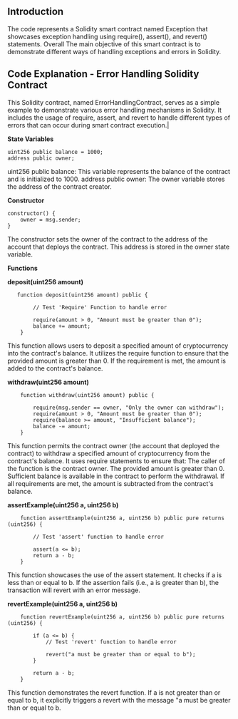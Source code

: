 ## Introduction 

The code represents a Solidity smart contract named Exception that showcases exception handling using require(), assert(), and revert() statements. Overall The main objective of this smart contract is to demonstrate different ways of handling exceptions and errors in Solidity.

## Code Explanation - Error Handling Solidity Contract

This Solidity contract, named ErrorHandlingContract, serves as a simple example to demonstrate various error handling mechanisms in Solidity. It includes the usage of require, assert, and revert to handle different types of errors that can occur during smart contract execution.|

**State Variables**
```solidity
uint256 public balance = 1000;
address public owner;
```

uint256 public balance: This variable represents the balance of the contract and is initialized to 1000.
address public owner: The owner variable stores the address of the contract creator.

**Constructor**

```solidity
constructor() {
    owner = msg.sender;
}
```

The constructor sets the owner of the contract to the address of the account that deploys the contract. This address is stored in the owner state variable.

**Functions**

**deposit(uint256 amount)**
```solidity
   function deposit(uint256 amount) public {

        // Test 'Require' Function to handle error

        require(amount > 0, "Amount must be greater than 0");
        balance += amount;
    }
```

This function allows users to deposit a specified amount of cryptocurrency into the contract's balance.
It utilizes the require function to ensure that the provided amount is greater than 0.
If the requirement is met, the amount is added to the contract's balance.

**withdraw(uint256 amount)**
```solidity
    function withdraw(uint256 amount) public {

        require(msg.sender == owner, "Only the owner can withdraw");
        require(amount > 0, "Amount must be greater than 0");
        require(balance >= amount, "Insufficient balance");
        balance -= amount;
    }
```
This function permits the contract owner (the account that deployed the contract) to withdraw a specified amount of cryptocurrency from the contract's balance.
It uses require statements to ensure that:
The caller of the function is the contract owner.
The provided amount is greater than 0.
Sufficient balance is available in the contract to perform the withdrawal.
If all requirements are met, the amount is subtracted from the contract's balance.

**assertExample(uint256 a, uint256 b)**
```solidity
    function assertExample(uint256 a, uint256 b) public pure returns (uint256) {

        // Test 'assert' function to handle error

        assert(a <= b);
        return a - b;
    }
```

This function showcases the use of the assert statement.
It checks if a is less than or equal to b.
If the assertion fails (i.e., a is greater than b), the transaction will revert with an error message.

**revertExample(uint256 a, uint256 b)**
```solidity
    function revertExample(uint256 a, uint256 b) public pure returns (uint256) {

        if (a <= b) {
            // Test 'revert' function to handle error

            revert("a must be greater than or equal to b");
        }

        return a - b;
    }
```

This function demonstrates the revert function.
If a is not greater than or equal to b, it explicitly triggers a revert with the message "a must be greater than or equal to b.

